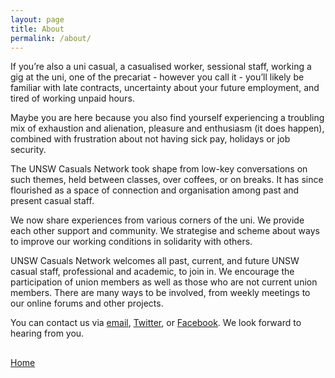 ```yaml
---
layout: page
title: About
permalink: /about/
---
```


If you’re also a uni casual, a casualised worker, sessional staff, working a gig at the uni, one of the precariat - however you call it - you’ll likely be familiar with late contracts, uncertainty about your future employment, and tired of working unpaid hours.

Maybe you are here because you also find yourself experiencing a troubling mix of exhaustion and alienation, pleasure and enthusiasm (it does happen), combined with frustration about not having sick pay, holidays or job security.

The UNSW Casuals Network took shape from low-key conversations on such themes, held between classes, over coffees, or on breaks. It has since flourished as a space of connection and organisation among past and present casual staff.

We now share experiences from various corners of the uni. We provide each other support and community. We strategise and scheme about ways to improve our working conditions in solidarity with others.

UNSW Casuals Network welcomes all past, current, and future UNSW casual staff, professional and academic, to join in. We encourage the participation of union members as well as those who are not current union members. There are many ways to be involved, from weekly meetings to our online forums and other projects.

You can contact us via [email](https://www.unswcasuals.net/contact), [Twitter](https://twitter.com/UNSWcasuals), or [Facebook](https://www.facebook.com/UNSW-Casuals-Network-111069980586389/). We look forward to hearing from you.

<div class="about-socmedia-links">
  <h2>
    <a href="https://www.facebook.com/UNSW-Casuals-Network-111069980586389/"><i class='fa fa-facebook-square'></i></a>
    <a href="https://twitter.com/UNSWcasuals"><i class='fa fa-twitter-square'></i></a>
    <!--<a href=""><i class='fa fa-instagram'></i></a>-->
    <a href="/contact"><i class='fa fa-envelope-o'></i></a>
  </h2>
</div><!-- socmedia-links -->

<p><a href="{{ "/" | relative_url }}">Home</a></p>
